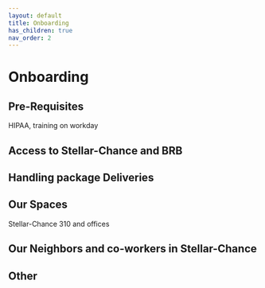 ```yaml
---
layout: default
title: Onboarding
has_children: true
nav_order: 2
---
```


# Onboarding

## Pre-Requisites

HIPAA, training on workday

## Access to Stellar-Chance and BRB

## Handling package Deliveries

## Our Spaces

Stellar-Chance 310 and offices

## Our Neighbors and co-workers in Stellar-Chance

## Other

